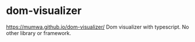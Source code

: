 # dom-visualizer
https://mumwa.github.io/dom-visualizer/
Dom visualizer with typescript. No other library or framework.
